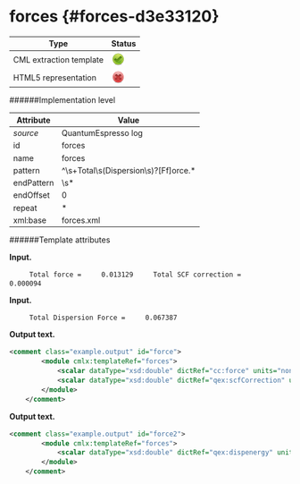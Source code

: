 # forces {#forces-d3e33120}


| Type                                                                                                                                                | Status                                                                                                                                              |
|----|----|
| CML extraction template                                                                                                                             | ![](/imgs/Total.png)                                                                                                                                |
| HTML5 representation                                                                                                                                | ![](/imgs/None.png)                                                                                                                                 |

######Implementation level

| Attribute                                                                                                                                           | Value                                                                                                                                               |
|----|----|
| *source*                                                                                                                                            | QuantumEspresso log                                                                                                                                 |
| id                                                                                                                                                  | forces                                                                                                                                              |
| name                                                                                                                                                | forces                                                                                                                                              |
| pattern                                                                                                                                             | \^\\s+Total\\s(Dispersion\\s)?\[Ff\]orce.\*                                                                                                         |
| endPattern                                                                                                                                          | \\s\*                                                                                                                                               |
| endOffset                                                                                                                                           | 0                                                                                                                                                   |
| repeat                                                                                                                                              | \*                                                                                                                                                  |
| xml:base                                                                                                                                            | forces.xml                                                                                                                                          |

######Template attributes

**Input.**

         Total force =     0.013129     Total SCF correction =     0.000094
        
        

**Input.**

         Total Dispersion Force =     0.067387
        
        

**Output text.**

```xml
<comment class="example.output" id="force">
        <module cmlx:templateRef="forces">        
            <scalar dataType="xsd:double" dictRef="cc:force" units="nonsi2:ev.angstrom-1">0.3375602847997187</scalar>
            <scalar dataType="xsd:double" dictRef="qex:scfCorrection" units="nonsi2:ev.angstrom-1">0.002416838050969119</scalar>                        
        </module>
    </comment>
```

**Output text.**

```xml
<comment class="example.output" id="force2">
        <module cmlx:templateRef="forces">
            <scalar dataType="xsd:double" dictRef="qex:dispenergy" units="nonsi2:ev.angstrom-1">1.7325900610708087</scalar>
        </module>
    </comment>
```
